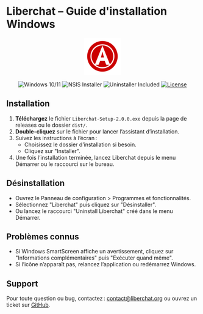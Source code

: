 # Liberchat – Guide d'installation Windows

<p align="center">
  <img src="assets/icons/256x256/liberchat.png" alt="Liberchat Logo" width="96" height="96" />
</p>

<p align="center">
  <img src="https://img.shields.io/badge/Windows-10%20%7C%2011-blue?style=for-the-badge" alt="Windows 10/11"/>
  <img src="https://img.shields.io/badge/Installer-NSIS-blueviolet?style=for-the-badge" alt="NSIS Installer"/>
  <img src="https://img.shields.io/badge/Uninstaller-Included-blue?style=for-the-badge" alt="Uninstaller Included"/>
  <a href="https://github.com/Liberchat/Liberchat/blob/main/LICENSE"><img src="https://img.shields.io/github/license/Liberchat/Liberchat?style=for-the-badge" alt="License"/></a>
</p>

## Installation

1. **Téléchargez** le fichier `Liberchat-Setup-2.0.0.exe` depuis la page de releases ou le dossier `dist/`.
2. **Double-cliquez** sur le fichier pour lancer l’assistant d’installation.
3. Suivez les instructions à l’écran :
   - Choisissez le dossier d’installation si besoin.
   - Cliquez sur "Installer".
4. Une fois l’installation terminée, lancez Liberchat depuis le menu Démarrer ou le raccourci sur le bureau.

## Désinstallation

- Ouvrez le Panneau de configuration > Programmes et fonctionnalités.
- Sélectionnez "Liberchat" puis cliquez sur "Désinstaller".
- Ou lancez le raccourci "Uninstall Liberchat" créé dans le menu Démarrer.

## Problèmes connus

- Si Windows SmartScreen affiche un avertissement, cliquez sur "Informations complémentaires" puis "Exécuter quand même".
- Si l’icône n’apparaît pas, relancez l’application ou redémarrez Windows.

## Support

Pour toute question ou bug, contactez : contact@liberchat.org ou ouvrez un ticket sur [GitHub](https://github.com/Liberchat/Liberchat).
